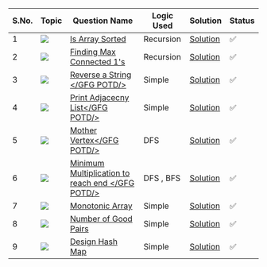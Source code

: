 S.No. | Topic | Question Name | Logic Used | Solution | Status |
------|---------------|------------|-------|------|------|
1 | ![](https://img.shields.io/badge/Sorting-f0772b?style=for-the-badge&logo=array&logoColor=black) | [Is Array Sorted](https://leetcode.com/problems/check-if-array-is-sorted-and-rotated/) | Recursion | [Solution](https://github.com/himanshugupta09/LEETCODE_SOLUTIONS/blob/main/Basic-DSA-Quest/is-array-sorted.cpp) | ✅ |
2 | ![](https://img.shields.io/badge/Recursion-f0772b?style=for-the-badge&logo=array&logoColor=black) | [Finding Max Connected 1's](https://leetcode.com/problems/check-if-array-is-sorted-and-rotated/) | Recursion | [Solution](https://github.com/himanshugupta09/LEETCODE_SOLUTIONS/blob/main/Basic-DSA-Quest/length-of-connected-cells-of-1s.cpp) | ✅ |
3 | ![](https://img.shields.io/badge/String-f0772b?style=for-the-badge&logo=array&logoColor=black) | [Reverse a String </GFG POTD/>](https://practice.geeksforgeeks.org/problems/reverse-a-string/1) | Simple | [Solution](https://github.com/himanshugupta09/LEETCODE_SOLUTIONS/blob/main/Basic-DSA-Quest/reverse-a-string.cpp) | ✅ |
4 | ![](https://img.shields.io/badge/String-f0772b?style=for-the-badge&logo=array&logoColor=black) | [Print Adjacecny List</GFG POTD/>](https://practice.geeksforgeeks.org/problems/print-adjacency-list-1587115620/1) | Simple | [Solution](https://github.com/himanshugupta09/LEETCODE_SOLUTIONS/blob/main/Basic-DSA-Quest/print-adjacency-list.cpp) | ✅ |
5 | ![](https://img.shields.io/badge/Graph-f0772b?style=for-the-badge&logo=array&logoColor=black) | [Mother Vertex</GFG POTD/>](https://practice.geeksforgeeks.org/problems/mother-vertex/1) | DFS | [Solution](https://github.com/himanshugupta09/LEETCODE_SOLUTIONS/blob/main/Basic-DSA-Quest/mother-vertex.cp) | ✅ |
6 | ![](https://img.shields.io/badge/Graph-f0772b?style=for-the-badge&logo=array&logoColor=black) | [Minimum Multiplication to reach end </GFG POTD/>](https://practice.geeksforgeeks.org/problems/minimum-multiplications-to-reach-end/1) | DFS , BFS| [Solution](https://github.com/himanshugupta09/LEETCODE_SOLUTIONS/blob/main/Basic-DSA-Quest/minimum-multiplication-to-reach-end.cpp) | ✅ |
7 | ![](https://img.shields.io/badge/array-f0772b?style=for-the-badge&logo=array&logoColor=black) | [Monotonic Array](https://leetcode.com/problems/monotonic-array/description/?envType=daily-question&envId=2023-09-29) | Simple| [Solution](https://github.com/himanshugupta09/LEETCODE_SOLUTIONS/blob/main/Basic-DSA-Quest/monotonic-array.cpp) | ✅ |
8 | ![](https://img.shields.io/badge/array-f0772b?style=for-the-badge&logo=array&logoColor=black) | [Number of Good Pairs](https://leetcode.com/problems/number-of-good-pairs/description/) | Simple| [Solution](https://github.com/himanshugupta09/LEETCODE_SOLUTIONS/blob/main/Basic-DSA-Quest/number-of-good-pairs.cpp) | ✅ |
9 | ![](https://img.shields.io/badge/array-f0772b?style=for-the-badge&logo=array&logoColor=black) | [Design Hash Map](https://leetcode.com/problems/design-hashmap/description/) | Simple| [Solution](https://github.com/himanshugupta09/LEETCODE_SOLUTIONS/blob/main/Basic-DSA-Quest/design-hash-map.cpp) | ✅ |










